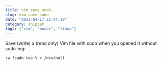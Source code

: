 ```yaml
---
title: vim save sudo
slug: vim-save-sudo
date: "2021-04-17 22:44:10"
category: snippet
tags: ["vim", "macos", "linux"]
---
```


Save (write) a (read only) Vim file with sudo when you opened it without sudo-ing:

`:w !sudo tee % > /dev/null`
